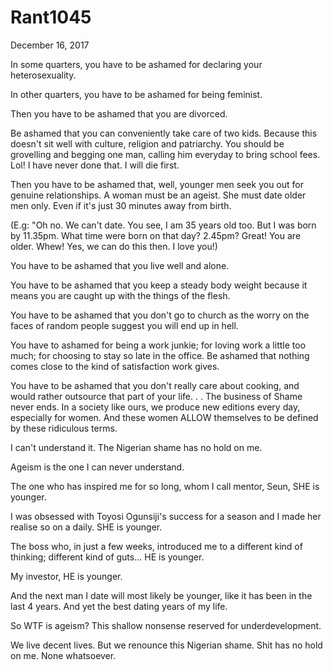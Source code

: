 # Rant1045


December 16, 2017

In some quarters, you have to be ashamed for declaring your heterosexuality.

In other quarters, you have to be ashamed for being feminist.

Then you have to be ashamed that you are divorced.

Be ashamed that you can conveniently take care of two kids. Because this doesn't sit well with culture, religion and patriarchy. You should be grovelling and begging one man, calling him everyday to bring school fees. Lol! I have never done that. I will die first. 

Then you have to be ashamed that, well, younger men seek you out for genuine relationships. A woman must be an ageist. She must date older men only. Even if it's just 30 minutes away from birth. 

(E.g: "Oh no. We can't date. You see, I am 35 years old too. But I was born by 11.35pm. What time were born on that day? 2.45pm? Great! You are older. Whew! Yes, we can do this then. I love you!)

You have to be ashamed that you live well and alone.

You have to be ashamed that you keep a steady body weight because it means you are caught up with the things of the flesh.

You have to be ashamed that you don't go to church as the worry on the faces of random people suggest you will end up in hell. 

You have to ashamed for being a work junkie; for loving work a little too much; for choosing to stay so late in the office. Be ashamed that nothing comes close to the kind of satisfaction work gives.

You have to be ashamed that you don't really care about cooking, and would rather outsource that part of your life. 
.
.
The business of Shame never ends. In a society like ours, we produce new editions every day, especially for women. And these women ALLOW themselves to be defined by these ridiculous terms.

I can't understand it. The Nigerian shame has no hold on me.

Ageism is the one I can never understand. 

The one who has inspired me for so long, whom I call mentor, Seun, SHE is younger.

I was obsessed with Toyosi Ogunsiji's success for a season and I made her realise so on a daily. SHE is younger. 

The boss who, in just a few weeks, introduced me to a different kind of thinking; different kind of guts... HE is younger.

My investor, HE is younger.

And the next man I date will most likely be younger, like it has been in the last 4 years. And yet the best dating years of my life.

So WTF is ageism? This shallow nonsense reserved for underdevelopment. 

We live decent lives. But we renounce this Nigerian shame. Shit has no hold on me. None whatsoever.